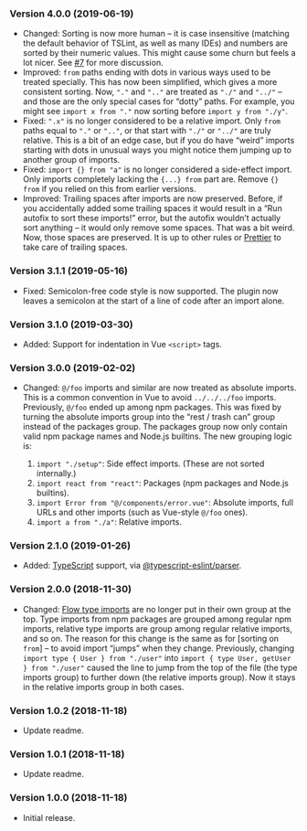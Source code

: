 ### Version 4.0.0 (2019-06-19)

- Changed: Sorting is now more human – it is case insensitive (matching the
  default behavior of TSLint, as well as many IDEs) and numbers are sorted by
  their numeric values. This might cause some churn but feels a lot nicer. See
  [#7] for more discussion.
- Improved: `from` paths ending with dots in various ways used to be treated
  specially. This has now been simplified, which gives a more consistent
  sorting. Now, `"."` and `".."` are treated as `"./"` and `"../"` – and those
  are the only special cases for “dotty” paths. For example, you might see
  `import x from "."` now sorting before `import y from "./y"`.
- Fixed: `".x"` is no longer considered to be a relative import. Only `from`
  paths equal to `"."` or `".."`, or that start with `"./"` or `"../"` are truly
  relative. This is a bit of an edge case, but if you do have “weird” imports
  starting with dots in unusual ways you might notice them jumping up to another
  group of imports.
- Fixed: `import {} from "a"` is no longer considered a side-effect import. Only
  imports completely lacking the `{...} from` part are. Remove `{} from` if you
  relied on this from earlier versions.
- Improved: Trailing spaces after imports are now preserved. Before, if you
  accidentally added some trailing spaces it would result in a “Run autofix to
  sort these imports!” error, but the autofix wouldn’t actually sort anything –
  it would only remove some spaces. That was a bit weird. Now, those spaces are
  preserved. It is up to other rules or [Prettier] to take care of trailing
  spaces.

### Version 3.1.1 (2019-05-16)

- Fixed: Semicolon-free code style is now supported. The plugin now leaves a
  semicolon at the start of a line of code after an import alone.

### Version 3.1.0 (2019-03-30)

- Added: Support for indentation in Vue `<script>` tags.

### Version 3.0.0 (2019-02-02)

- Changed: `@/foo` imports and similar are now treated as absolute imports. This
  is a common convention in Vue to avoid `../../../foo` imports. Previously,
  `@/foo` ended up among npm packages. This was fixed by turning the absolute
  imports group into the “rest / trash can” group instead of the packages group.
  The packages group now only contain valid npm package names and Node.js
  builtins. The new grouping logic is:

  1. `import "./setup"`: Side effect imports. (These are not sorted internally.)
  2. `import react from "react"`: Packages (npm packages and Node.js builtins).
  3. `import Error from "@/components/error.vue"`: Absolute imports, full URLs
     and other imports (such as Vue-style `@/foo` ones).
  4. `import a from "./a"`: Relative imports.

### Version 2.1.0 (2019-01-26)

- Added: [TypeScript] support, via [@typescript-eslint/parser].

### Version 2.0.0 (2018-11-30)

- Changed: [Flow type imports] are no longer put in their own group at the top.
  Type imports from npm packages are grouped among regular npm imports, relative
  type imports are group among regular relative imports, and so on. The reason
  for this change is the same as for [sorting on `from`] – to avoid import
  “jumps” when they change. Previously, changing
  `import type { User } from "./user"` into
  `import { type User, getUser } from "./user"` caused the line to jump from the
  top of the file (the type imports group) to further down (the relative imports
  group). Now it stays in the relative imports group in both cases.

### Version 1.0.2 (2018-11-18)

- Update readme.

### Version 1.0.1 (2018-11-18)

- Update readme.

### Version 1.0.0 (2018-11-18)

- Initial release.

<!-- prettier-ignore-start -->
[@typescript-eslint/parser]: https://github.com/typescript-eslint/typescript-eslint/tree/master/packages/parser
[#7]: https://github.com/lydell/eslint-plugin-simple-import-sort/issues/7
[flow type imports]: https://flow.org/en/docs/types/modules/
[prettier]: https://prettier.io/
[sort-from]: README.md#why-sort-on-from
[typescript]: https://www.typescriptlang.org/
<!-- prettier-ignore-end -->
